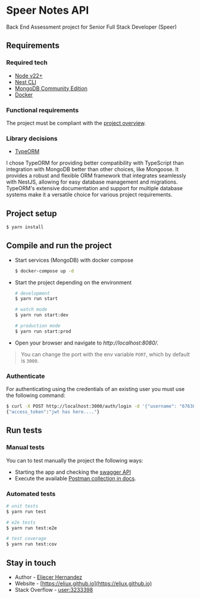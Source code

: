 Speer Notes API
=================

Back End Assessment project for Senior Full Stack Developer (Speer)


## Requirements

### Required tech

- [Node v22+](https://nodejs.org/en/download/)
- [Nest CLI](https://docs.nestjs.com/cli/overview)
- [MongoDB Community Edition](https://www.mongodb.com/docs/manual/administration/install-community/)
- [Docker](https://docs.docker.com/get-docker/)


### Functional requirements

The project must be compliant with the [project overview](./docs/project-overview.md).

### Library decisions

- [TypeORM](https://typeorm.io/#/)

I chose TypeORM for providing better compatibility with TypeScript than integration with MongoDB better than other choices, like Mongoose. It provides a robust and flexible ORM framework that integrates seamlessly with NestJS, allowing for easy database management and migrations. TypeORM's extensive documentation and support for multiple database systems make it a versatile choice for various project requirements.

## Project setup

```bash
$ yarn install
```

## Compile and run the project

- Start services (MongoDB) with docker compose

  ```bash
  $ docker-compose up -d   
  ```

- Start the project depending on the environment

  ```bash
  # development
  $ yarn run start

  # watch mode
  $ yarn run start:dev

  # production mode
  $ yarn run start:prod
  ```  

- Open your browser and navigate to _http://localhost:8080/_.

> You can change the port with the env variable `PORT`, which by default is `3000`.

### Authenticate

For authenticating using the credentials of an existing user you must use the following
command:

```bash
$ curl -X POST http://localhost:3000/auth/login -d '{"username": "6763819045fff580d4e42ffc", "password": "stringst"}' -H "Content-Type: application/json"
{"access_token":"jwt has here...."}
```

## Run tests

### Manual tests
You can to test manually the project the following ways:
- Starting the app and checking the [swagger API](http://localhost:8080/swagger)
- Execute the available [Postman collection in docs](./docs/speer-notes-api.postman_collection.json).

### Automated tests

  ```bash
  # unit tests
  $ yarn run test

  # e2e tests
  $ yarn run test:e2e

  # test coverage
  $ yarn run test:cov
  ```

## Stay in touch

- Author - [Eliecer Hernandez](https://twitter.com/EliuX)
- Website - [https://eliux.github.io](https://eliux.github.io)
- Stack Overflow - [user:3233398](https://stackoverflow.com/users/3233398/eliux?tab=profile)
